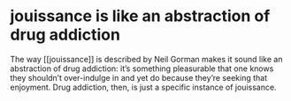 # jouissance is like an abstraction of drug addiction

The way [[jouissance]] is described by Neil Gorman makes it sound like an abstraction of drug addiction: it&rsquo;s something pleasurable that one knows they shouldn&rsquo;t over-indulge in and yet do because they&rsquo;re seeking that enjoyment. Drug addiction, then, is just a specific instance of jouissance.

